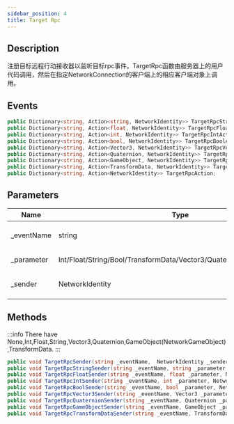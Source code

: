 ```yaml
---
sidebar_position: 4
title: Target Rpc
---
```


## Description

注册目标远程行动接收器以监听目标rpc事件。TargetRpc函数由服务器上的用户代码调用，然后在指定NetworkConnection的客户端上的相应客户端对象上调用。

## Events

```cs
public Dictionary<string, Action<string, NetworkIdentity>> TargetRpcStringAction;
public Dictionary<string, Action<float, NetworkIdentity>> TargetRpcFloatAction;
public Dictionary<string, Action<int, NetworkIdentity>> TargetRpcIntAction;
public Dictionary<string, Action<bool, NetworkIdentity>> TargetRpcBoolAction;
public Dictionary<string, Action<Vector3, NetworkIdentity>> TargetRpcVector3Action;
public Dictionary<string, Action<Quaternion, NetworkIdentity>> TargetRpcQuaternionAction;
public Dictionary<string, Action<GameObject, NetworkIdentity>> TargetRpcGameObjectAction;
public Dictionary<string, Action<TransformData, NetworkIdentity>> TargetRpcTransformDataAction;
public Dictionary<string, Action<NetworkIdentity>> TargetRpcAction;
```


## Parameters

| Name        | Type                                                                  | Description                 |
| ----------- | --------------------------------------------------------------------- | --------------------------- |
| \_eventName | string                                                                | Key of event dictnary       |
| \_parameter | Int/Float/String/Bool/TransformData/Vector3/Quaternion/NetkGameObject | Incomming data              |
| \_sender    | NetworkIdentity                                                       | Who sent this remote action |


## Methods

:::info
There have None,Int,Float,String,Vector3,Quaternion,GameObject(NetworkGameObject),TransformData.
:::

```cs title="TargetRpc Trigger"
public void TargetRpcSender(string _eventName,  NetworkIdentity _sender);
public void TargetRpcStringSender(string _eventName, string _parameter, NetworkIdentity _sender);
public void TargetRpcFloatSender(string _eventName, float _parameter, NetworkIdentity _sender);
public void TargetRpcIntSender(string _eventName, int _parameter, NetworkIdentity _sender);
public void TargetRpcBoolSender(string _eventName, bool _parameter, NetworkIdentity _sender);
public void TargetRpcVector3Sender(string _eventName, Vector3 _parameter, NetworkIdentity _sender);
public void TargetRpcQuaternionSender(string _eventName, Quaternion _parameter, NetworkIdentity _sender);
public void TargetRpcGameObjectSender(string _eventName, GameObject _parameter, NetworkIdentity _sender);
public void TargetRpcTransformDataSender(string _eventName, TransformData _parameter, NetworkIdentity _sender);
```
